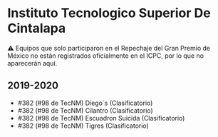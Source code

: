 # Instituto Tecnologico Superior De Cintalapa

:warning: Equipos que solo participaron en el Repechaje del Gran Premio de México no están registrados oficialmente en el ICPC, por lo que no aparecerán aquí.

## 2019-2020

- #382 (#98 de TecNM) Diego´s (Clasificatorio)
- #382 (#98 de TecNM) Cilantro (Clasificatorio)
- #382 (#98 de TecNM) Escuadron Suicida (Clasificatorio)
- #382 (#98 de TecNM) Tigres (Clasificatorio)


